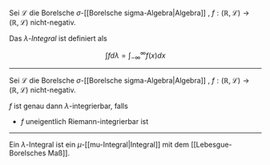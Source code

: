 Sei $\mathcal{L}$ die Borelsche $\sigma$-[[Borelsche sigma-Algebra|Algebra]] , $f : (\mathbb{R}, \mathcal{L}) \to (\mathbb{R}, \mathcal{L})$ nicht-negativ.

Das *$\lambda$-Integral* ist definiert als

$$
	\int f d\lambda = \int_{-\infty}^{\infty} f(x) dx
$$

---

Sei $\mathcal{L}$ die Borelsche $\sigma$-[[Borelsche sigma-Algebra|Algebra]] , $f : (\mathbb{R}, \mathcal{L}) \to (\mathbb{R}, \mathcal{L})$ nicht-negativ.

$f$ ist genau dann $\lambda$-integrierbar, falls
- $f$ uneigentlich Riemann-integrierbar ist

---

Ein $\lambda$-Integral ist ein $\mu$-[[mu-Integral|Integral]] mit dem [[Lebesgue-Borelsches Maß]].